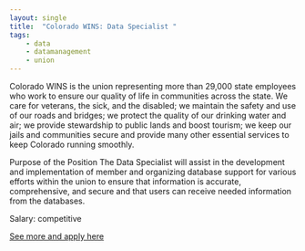 ```yaml
---
layout: single
title:  "Colorado WINS: Data Specialist "
tags: 
    - data
    - datamanagement
    - union
---
```


Colorado WINS is the union representing more than 29,000 state employees who work to ensure our quality of life in communities across the state. We care for veterans, the sick, and the disabled; we maintain the safety and use of our roads and bridges; we protect the quality of our drinking water and air; we provide stewardship to public lands and boost tourism; we keep our jails and communities secure and provide many other essential services to keep Colorado running smoothly.

Purpose of the Position
The Data Specialist will assist in the development and implementation of member and organizing database support for various efforts within the union to ensure that information is accurate, comprehensive, and secure and that users can receive needed information from the databases.


Salary: competitive


[See more and apply here](http://coloradowins.org/data/)
